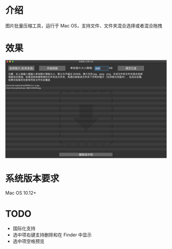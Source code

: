 # 介绍
图片批量压缩工具，运行于 Mac OS，支持文件、文件夹混合选择或者混合拖拽


# 效果

![Effect](https://github.com/wangwanjie/ImageCompress/blob/master/image/demo.png)

# 系统版本要求
Mac OS 10.12+

# TODO

- 国际化支持
-  选中项右键支持删除和在 Finder 中显示
-  选中项空格预览